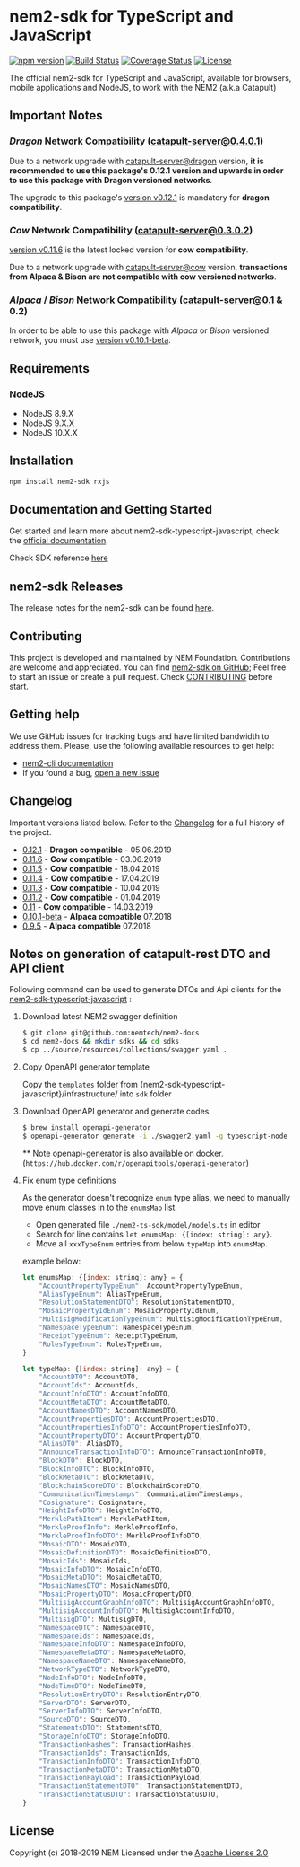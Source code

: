 # nem2-sdk for TypeScript and JavaScript

[![npm version](https://badge.fury.io/js/nem2-sdk.svg)](https://badge.fury.io/js/nem2-sdk)
[![Build Status](https://api.travis-ci.org/nemtech/nem2-sdk-typescript-javascript.svg?branch=master)](https://travis-ci.org/nemtech/nem2-sdk-typescript-javascript)
[![Coverage Status](https://coveralls.io/repos/github/nemtech/nem2-sdk-typescript-javascript/badge.svg?branch=travis-ci)](https://coveralls.io/github/nemtech/nem2-sdk-typescript-javascript?branch=travis-ci)
[![License](https://img.shields.io/badge/License-Apache%202.0-blue.svg)](https://opensource.org/licenses/Apache-2.0)

The official nem2-sdk for TypeScript and JavaScript, available for browsers, mobile applications and NodeJS, to work 
with the NEM2 (a.k.a Catapult)

## Important Notes


### _Dragon_ Network Compatibility (catapult-server@0.4.0.1)

Due to a network upgrade with [catapult-server@dragon](https://github.com/nemtech/catapult-server/releases/tag/v0.4.0.1) version, **it is recommended to use this package's 0.12.1 version and upwards in order to use this package with Dragon versioned networks**.

The upgrade to this package's [version v0.12.1](https://github.com/nemtech/nem2-sdk-typescript-javascript/releases/tag/v0.12.1) is mandatory for **dragon compatibility**.

### _Cow_ Network Compatibility (catapult-server@0.3.0.2)

[version v0.11.6](https://github.com/nemtech/nem2-sdk-typescript-javascript/releases/tag/v0.11.6) is the latest locked version for **cow compatibility**.

Due to a network upgrade with [catapult-server@cow](https://github.com/nemtech/catapult-server/releases/tag/v0.3.0.2) version, **transactions from Alpaca & Bison are not compatible with cow versioned networks**.

### _Alpaca_ / _Bison_ Network Compatibility (catapult-server@0.1 & 0.2)

In order to be able to use this package with _Alpaca_ or _Bison_ versioned network, you must use [version v0.10.1-beta](https://github.com/nemtech/nem2-sdk-typescript-javascript/releases/tag/v0.10.1-beta).

## Requirements

### NodeJS

- NodeJS 8.9.X
- NodeJS 9.X.X
- NodeJS 10.X.X

## Installation

```bash
npm install nem2-sdk rxjs
```

## Documentation and Getting Started

Get started and learn more about nem2-sdk-typescript-javascript, check the [official documentation][docs].

Check SDK reference [here][sdk-ref]

## nem2-sdk Releases

The release notes for the nem2-sdk can be found [here](CHANGELOG.md).

## Contributing

This project is developed and maintained by NEM Foundation. Contributions are welcome and appreciated. You can find [nem2-sdk on GitHub][self];
Feel free to start an issue or create a pull request. Check [CONTRIBUTING](CONTRIBUTING.md) before start.

## Getting help

We use GitHub issues for tracking bugs and have limited bandwidth to address them.
Please, use the following available resources to get help:

- [nem2-cli documentation][docs]
- If you found a bug, [open a new issue][issues]

## Changelog

Important versions listed below. Refer to the [Changelog](CHANGELOG.md) for a full history of the project.

- [0.12.1](CHANGELOG.md#0121-05-Jun-2019) - **Dragon compatible** - 05.06.2019
- [0.11.6](CHANGELOG.md#0116-03-Jun-2019) - **Cow compatible** - 03.06.2019
- [0.11.5](CHANGELOG.md#0115-18-Apr-2019) - **Cow compatible** - 18.04.2019
- [0.11.4](CHANGELOG.md#0114-17-Apr-2019) - **Cow compatible** - 17.04.2019
- [0.11.3](CHANGELOG.md#0113-10-Apr-2019) - **Cow compatible** - 10.04.2019
- [0.11.2](CHANGELOG.md#0112-1-Apr-2019) - **Cow compatible** - 01.04.2019
- [0.11](CHANGELOG.md#011-14-Mar-2019) - **Cow compatible** - 14.03.2019
- [0.10.1-beta](CHANGELOG.md#v0101-beta) - **Alpaca compatible** 07.2018
- [0.9.5](CHANGELOG.md#095-27-Jun-2018) - **Alpaca compatible** 07.2018

## Notes on generation of catapult-rest DTO and API client

Following command can be used to generate DTOs and Api clients for the [nem2-sdk-typescript-javascript](https://github.com/nemtech/nem2-sdk-typescript-javascript) :

1. Download latest NEM2 swagger definition
    ```bash
    $ git clone git@github.com:nemtech/nem2-docs
    $ cd nem2-docs && mkdir sdks && cd sdks
    $ cp ../source/resources/collections/swagger.yaml .
    ```
 2. Copy OpenAPI generator template
 
    Copy the `templates` folder from {nem2-sdk-typescript-javascript}/infrastructure/ into `sdk` folder

3. Download OpenAPI generator and generate codes
    ```bash
    $ brew install openapi-generator
    $ openapi-generator generate -i ./swagger2.yaml -g typescript-node -t templates/ -o ./nem2-ts-sdk/ && rm -R nem2-ts-sdk/test
    ```
    ** Note openapi-generator is also available on docker. (`https://hub.docker.com/r/openapitools/openapi-generator`)
4. Fix enum type definitions
    
    As the generator doesn't recognize `enum` type alias, we need to manually move enum classes in to the `enumsMap` list.
    - Open generated file `./nem2-ts-sdk/model/models.ts` in editor
    - Search for line contains `let enumsMap: {[index: string]: any}`.
    - Move all `xxxTypeEnum` entries from below `typeMap` into `enumsMap`.

    example below:
    ```js
    let enumsMap: {[index: string]: any} = {
        "AccountPropertyTypeEnum": AccountPropertyTypeEnum,
        "AliasTypeEnum": AliasTypeEnum,
        "ResolutionStatementDTO": ResolutionStatementDTO,
        "MosaicPropertyIdEnum": MosaicPropertyIdEnum,
        "MultisigModificationTypeEnum": MultisigModificationTypeEnum,
        "NamespaceTypeEnum": NamespaceTypeEnum,
        "ReceiptTypeEnum": ReceiptTypeEnum,
        "RolesTypeEnum": RolesTypeEnum,
    }

    let typeMap: {[index: string]: any} = {
        "AccountDTO": AccountDTO,
        "AccountIds": AccountIds,
        "AccountInfoDTO": AccountInfoDTO,
        "AccountMetaDTO": AccountMetaDTO,
        "AccountNamesDTO": AccountNamesDTO,
        "AccountPropertiesDTO": AccountPropertiesDTO,
        "AccountPropertiesInfoDTO": AccountPropertiesInfoDTO,
        "AccountPropertyDTO": AccountPropertyDTO,
        "AliasDTO": AliasDTO,
        "AnnounceTransactionInfoDTO": AnnounceTransactionInfoDTO,
        "BlockDTO": BlockDTO,
        "BlockInfoDTO": BlockInfoDTO,
        "BlockMetaDTO": BlockMetaDTO,
        "BlockchainScoreDTO": BlockchainScoreDTO,
        "CommunicationTimestamps": CommunicationTimestamps,
        "Cosignature": Cosignature,
        "HeightInfoDTO": HeightInfoDTO,
        "MerklePathItem": MerklePathItem,
        "MerkleProofInfo": MerkleProofInfo,
        "MerkleProofInfoDTO": MerkleProofInfoDTO,
        "MosaicDTO": MosaicDTO,
        "MosaicDefinitionDTO": MosaicDefinitionDTO,
        "MosaicIds": MosaicIds,
        "MosaicInfoDTO": MosaicInfoDTO,
        "MosaicMetaDTO": MosaicMetaDTO,
        "MosaicNamesDTO": MosaicNamesDTO,
        "MosaicPropertyDTO": MosaicPropertyDTO,
        "MultisigAccountGraphInfoDTO": MultisigAccountGraphInfoDTO,
        "MultisigAccountInfoDTO": MultisigAccountInfoDTO,
        "MultisigDTO": MultisigDTO,
        "NamespaceDTO": NamespaceDTO,
        "NamespaceIds": NamespaceIds,
        "NamespaceInfoDTO": NamespaceInfoDTO,
        "NamespaceMetaDTO": NamespaceMetaDTO,
        "NamespaceNameDTO": NamespaceNameDTO,
        "NetworkTypeDTO": NetworkTypeDTO,
        "NodeInfoDTO": NodeInfoDTO,
        "NodeTimeDTO": NodeTimeDTO,
        "ResolutionEntryDTO": ResolutionEntryDTO,
        "ServerDTO": ServerDTO,
        "ServerInfoDTO": ServerInfoDTO,
        "SourceDTO": SourceDTO,
        "StatementsDTO": StatementsDTO,
        "StorageInfoDTO": StorageInfoDTO,
        "TransactionHashes": TransactionHashes,
        "TransactionIds": TransactionIds,
        "TransactionInfoDTO": TransactionInfoDTO,
        "TransactionMetaDTO": TransactionMetaDTO,
        "TransactionPayload": TransactionPayload,
        "TransactionStatementDTO": TransactionStatementDTO,
        "TransactionStatusDTO": TransactionStatusDTO,
    }
    ```

## License 

Copyright (c) 2018-2019 NEM
Licensed under the [Apache License 2.0](LICENSE)

[self]: https://github.com/nemtech/nem2-sdk-typescript-javascript
[docs]: http://nemtech.github.io/getting-started/setup-workstation.html
[issues]: https://github.com/nemtech/nem2-sdk-typescript-javascript/issues
[sdk-ref]: http://nemtech.github.io/nem2-sdk-typescript-javascript

